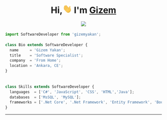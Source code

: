 # <h1 align="center">Hi,<img src="https://raw.githubusercontent.com/ABSphreak/ABSphreak/master/gifs/Hi.gif" width="30px" /> I'm <a href="https://gizemyakan.com/">Gizem<a> </h1>
<p align="center">
    <img width="500" src="https://i.pinimg.com/originals/0d/45/4e/0d454efdcfe616f5751612ec01aa22ee.gif">
</p>

```js
import SoftwareDeveloper from 'gizemyakan';

class Bio extends SoftwareDeveloper {
  name     = 'Gizem Yakan';
  title    = 'Software Specialist';
  company  = 'From Home';
  location = 'Ankara, CE';
}


class Skills extends SoftwareDeveloper {
  languages  = ['C#', 'JavaScript', 'CSS', 'HTML','Java'];
  databases  = ['MsSQL', 'MySQL'];
  frameworks = ['.Net Core', '.Net Framework', 'Entity Framework', 'Bootstrap', 'jQuery','Vue.js'];
}
```
----
